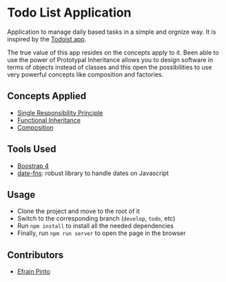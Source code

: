 # Todo List Application
Application to manage daily based tasks in a simple and orgnize way. It is inspired by the [Todoist app](https://todoist.com/). 

The true value of this app resides on the concepts apply to it. Been able to use the power of Prototypal Inheritance allows you to design software in terms of objects instead of classes and this open the possibilities to use very powerful concepts like composition and factories.

## Concepts Applied
* [Single Responsibility Principle](https://medium.com/@cramirez92/s-o-l-i-d-the-first-5-priciples-of-object-oriented-design-with-javascript-790f6ac9b9fa)
* [Functional Inheritance](https://medium.com/javascript-scene/3-different-kinds-of-prototypal-inheritance-es6-edition-32d777fa16c9)
* [Composition](https://youtu.be/wfMtDGfHWpA)

## Tools Used
* [Boostrap 4](https://getbootstrap.com/)
* [date-fns](https://date-fns.org/): robust library to handle dates on Javascript

## Usage

- Clone the project and move to the root of it
- Switch to the corresponding branch (`develop`, `todo`, etc)
- Run `npm install` to install all the needed dependencies
- Finally, run `npm run server` to open the page in the browser

## Contributors

- [Efrain Pinto](https://github.com/efrapp)

